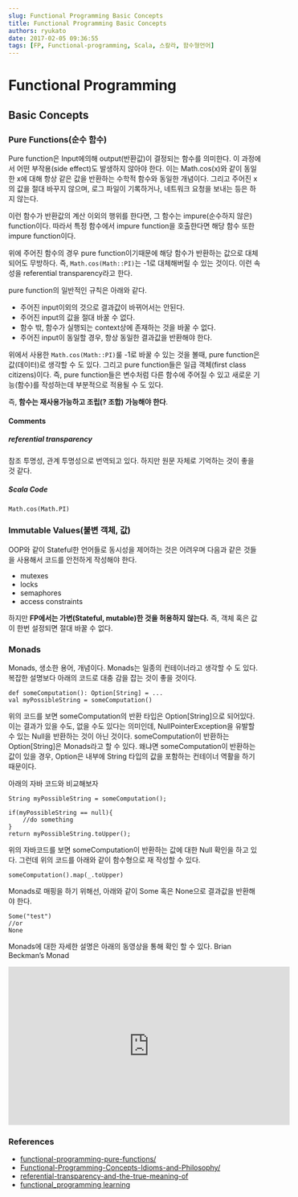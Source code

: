 ```yaml
---
slug: Functional Programming Basic Concepts
title: Functional Programming Basic Concepts
authors: ryukato
date: 2017-02-05 09:36:55
tags: [FP, Functional-programming, Scala, 스칼라, 함수형언어]
---
```


<!-- truncate -->

# Functional Programming
## Basic Concepts
### Pure Functions(순수 함수)
Pure function은 Input에의해 output(반환값)이 결정되는 함수를 의미한다. 이 과정에서 어떤 부작용(side effect)도 발생하지 않아야 한다.
이는 Math.cos(x)와 같이 동일한 x에 대해 항상 같은 값을 반환하는 수학적 함수와 동일한 개념이다. 그리고 주어진 x의 값을 절대 바꾸지 않으며, 로그 파일이 기록하거나, 네트워크 요청을 보내는 등은 하지 않는다.

이런 함수가 반환값의 계산 이외의 행위를 한다면, 그 함수는 impure(순수하지 않은) function이다. 따라서 특정 함수에서 impure function을 호출한다면 해당 함수 또한 impure function이다.

위에 주어진 함수의 경우 pure function이기때문에 해당 함수가 반환하는 값으로 대체되어도 무방하다. 즉, ```Math.cos(Math::PI)```는  -1로 대체해버릴 수 있는 것이다. 이런 속성을 referential transparency라고 한다.

pure function의 일반적인 규칙은 아래와 같다.
* 주어진 input이외의 것으로 결과값이 바뀌어서는 안된다.
* 주어진 input의 값을 절대 바꿀 수 없다.
* 함수 밖, 함수가 실행되는 context상에 존재하는 것을 바꿀 수 없다.
* 주어진 input이 동일할 경우, 항상 동일한 결과값을 반환해야 한다.

위에서 사용한 ```Math.cos(Math::PI)```룰 -1로 바꿀 수 있는 것을 볼때, pure function은 값(데이터)로 생각할 수 도 있다. 그리고 pure function들은 일급 객체(first class citizens)이다. 즉, pure function들은 변수처럼 다른 함수에 주어질 수 있고 새로운 기능(함수)를 작성하는데 부분적으로 적용될 수 도 있다.

즉, **함수는 재사용가능하고 조립(? 조합) 가능해야 한다**.

#### Comments
##### referential transparency
참조 투명성, 관계 투명성으로 번역되고 있다. 하지만 원문 자체로 기억하는 것이 좋을 것 같다.
##### Scala Code

```
Math.cos(Math.PI)
```

### Immutable Values(불변 객체, 값)
OOP와 같이 Stateful한 언어들로 동시성을 제어하는 것은 어려우며 다음과 같은 것들을 사용해서 코드를 안전하게 작성해야 한다.
* mutexes
* locks
* semaphores
* access constraints

하지만 **FP에서는 가변(Stateful, mutable)한 것을 허용하지 않는다.** 즉, 객체 혹은 값이 한번 설정되면 절대 바꿀 수 없다.

### Monads
Monads, 생소한 용어, 개념이다. Monads는 일종의 컨테이너라고 생각할 수 도 있다. 복잡한 설명보다 아래의 코드로 대충 감을 잡는 것이 좋을 것이다.

```
def someComputation(): Option[String] = ...
val myPossibleString = someComputation()
```

위의 코드를 보면 someComputation의 반환 타입은 Option[String]으로 되어있다. 이는 결과가 있을 수도, 없을 수도 있다는 의미인데, NullPointerException을 유발할 수 있는 Null을 반환하는 것이 아닌 것이다.
someComputation이 반환하는 Option[String]은 Monads라고 할 수 있다. 왜냐면 someComputation이 반환하는 값이 있을 경우, Option은 내부에 String 타입의 값을 포함하는 컨테이너 역활을 하기 때문이다.

아래의 자바 코드와 비교해보자

```
String myPossibleString = someComputation();

if(myPossibleString == null){
    //do something
}
return myPossibleString.toUpper();
```
위의 자바코드를 보면 someComputation이 반환하는 값에 대한 Null 확인을 하고 있다. 그런데 위의 코드를 아래와 같이 함수형으로 재 작성할 수 있다.

```
someComputation().map(_.toUpper)
```

Monads로 매핑을 하기 위해선, 아래와 같이 Some 혹은 None으로 결과값을 반환해야 한다.

```
Some("test")
//or
None
```
Monads에 대한 자세한 설명은 아래의 동영상을 통해 확인 할 수 있다.
Brian Beckman’s Monad

<iframe width="560" height="315" src="https://www.youtube.com/embed/ZhuHCtR3xq8" frameborder="0" allowfullscreen=""></iframe>


### References
* [functional-programming-pure-functions/](https://www.sitepoint.com/functional-programming-pure-functions/)
* [Functional-Programming-Concepts-Idioms-and-Philosophy/](https://hkupty.github.io/2016/Functional-Programming-Concepts-Idioms-and-Philosophy/)
* [referential-transparency-and-the-true-meaning-of](http://monospacedmonologues.com/post/138204666541/referential-transparency-and-the-true-meaning-of)
* [functional_programming learning](https://www.tutorialspoint.com/functional_programming/index.htm)
